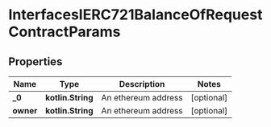 
# InterfacesIERC721BalanceOfRequestContractParams

## Properties
Name | Type | Description | Notes
------------ | ------------- | ------------- | -------------
**_0** | **kotlin.String** | An ethereum address |  [optional]
**owner** | **kotlin.String** | An ethereum address |  [optional]



